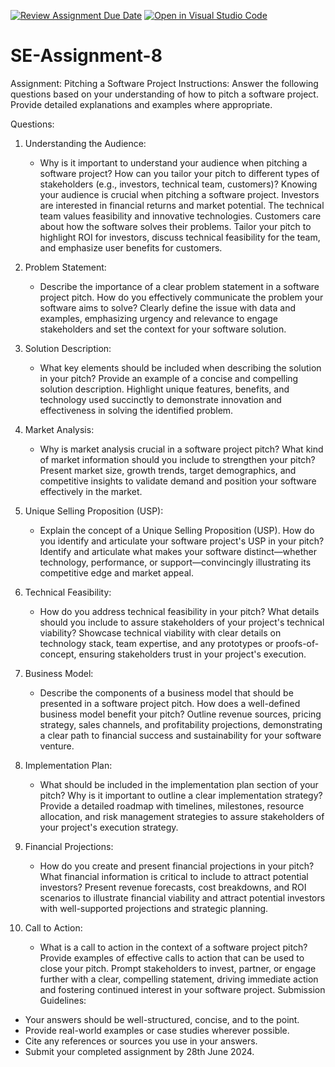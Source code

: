 [![Review Assignment Due Date](https://classroom.github.com/assets/deadline-readme-button-22041afd0340ce965d47ae6ef1cefeee28c7c493a6346c4f15d667ab976d596c.svg)](https://classroom.github.com/a/4bgukiqw)
[![Open in Visual Studio Code](https://classroom.github.com/assets/open-in-vscode-2e0aaae1b6195c2367325f4f02e2d04e9abb55f0b24a779b69b11b9e10269abc.svg)](https://classroom.github.com/online_ide?assignment_repo_id=15337490&assignment_repo_type=AssignmentRepo)
# SE-Assignment-8
 Assignment: Pitching a Software Project
 Instructions:
Answer the following questions based on your understanding of how to pitch a software project. Provide detailed explanations and examples where appropriate.

 Questions:

1. Understanding the Audience:
   - Why is it important to understand your audience when pitching a software project? How can you tailor your pitch to different types of stakeholders (e.g., investors, technical team, customers)?
       Knowing your audience is crucial when pitching a software project. Investors are interested in financial returns and market potential. The technical team values feasibility and innovative technologies. Customers          care about how the software solves their problems. Tailor your pitch to highlight ROI for investors, discuss technical feasibility for the team, and emphasize user benefits for customers.

2. Problem Statement:
   - Describe the importance of a clear problem statement in a software project pitch. How do you effectively communicate the problem your software aims to solve?
      Clearly define the issue with data and examples, emphasizing urgency and relevance to engage stakeholders and set the context for your software solution. 

3. Solution Description:
   - What key elements should be included when describing the solution in your pitch? Provide an example of a concise and compelling solution description.
      Highlight unique features, benefits, and technology used succinctly to demonstrate innovation and effectiveness in solving the identified problem.
4. Market Analysis:
   - Why is market analysis crucial in a software project pitch? What kind of market information should you include to strengthen your pitch?
       Present market size, growth trends, target demographics, and competitive insights to validate demand and position your software effectively in the market.
5. Unique Selling Proposition (USP):
   - Explain the concept of a Unique Selling Proposition (USP). How do you identify and articulate your software project's USP in your pitch?
       Identify and articulate what makes your software distinct—whether technology, performance, or support—convincingly illustrating its competitive edge and market appeal.
6. Technical Feasibility:
   - How do you address technical feasibility in your pitch? What details should you include to assure stakeholders of your project's technical viability?
          Showcase technical viability with clear details on technology stack, team expertise, and any prototypes or proofs-of-concept, ensuring stakeholders trust in your project's execution.
7. Business Model:
   - Describe the components of a business model that should be presented in a software project pitch. How does a well-defined business model benefit your pitch?
         Outline revenue sources, pricing strategy, sales channels, and profitability projections, demonstrating a clear path to financial success and sustainability for your software venture.
8. Implementation Plan:
   - What should be included in the implementation plan section of your pitch? Why is it important to outline a clear implementation strategy?
       Provide a detailed roadmap with timelines, milestones, resource allocation, and risk management strategies to assure stakeholders of your project's execution strategy.
9. Financial Projections:
   - How do you create and present financial projections in your pitch? What financial information is critical to include to attract potential investors?
         Present revenue forecasts, cost breakdowns, and ROI scenarios to illustrate financial viability and attract potential investors with well-supported projections and strategic planning.
10. Call to Action:
    - What is a call to action in the context of a software project pitch? Provide examples of effective calls to action that can be used to close your pitch.
         Prompt stakeholders to invest, partner, or engage further with a clear, compelling statement, driving immediate action and fostering continued interest in your software project.
 Submission Guidelines:
- Your answers should be well-structured, concise, and to the point.
- Provide real-world examples or case studies wherever possible.
- Cite any references or sources you use in your answers.
- Submit your completed assignment by 28th June 2024.


